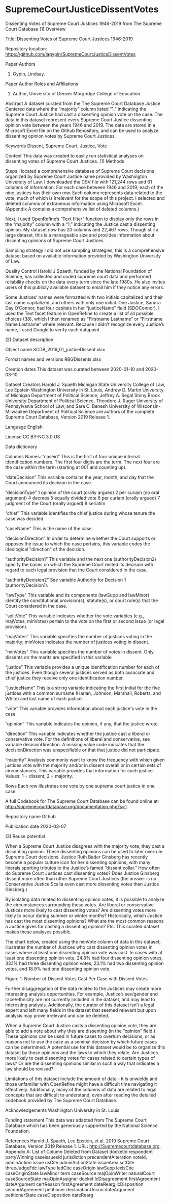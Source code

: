 # SupremeCourtJusticeDissentVotes
Dissenting Votes of Supreme Court Justices 1946-2019 from The Supreme Court Database
(1) Overview
 
Title: Dissenting Votes of Supreme Court Justices 1946-2019
 
Repository location:
https://github.com/lagypin/SupremeCourtJusticeDissentVotes

Paper Authors
1. Gypin, Lindsay.
 
Paper Author Roles and Affiliations
1. Author, University of Denver Morgridge College of Education.
 
Abstract
A dataset curated from the The Supreme Court Database Justice Centered data where the “majority” column listed “1,” indicating the Supreme Court Justice had cast a dissenting opinion vote on the case.  The data in this dataset represent every Supreme Court Justice dissenting opinion vote between the years 1946 and 2019.  The data are stored in a Microsoft Excel file on the Github Repository, and can be used to analyze dissenting opinion votes by Supreme Court Justices.  
 
Keywords
Dissent, Supreme Court, Justice, Vote

Context
This data was created to easily run statistical analyses on dissenting votes of Supreme Court Justices.
(1) Methods
 
Steps
I located a comprehensive database of Supreme Court decisions organized by Supreme Court Justice name provided by Washington University of Law. I downloaded the CSV file with 121,244 rows and 61 columns of information. For each case between 1946 and 2019, each of the nine justices has their own row. Each column represents data related to the vote, much of which is irrelevant for the scope of this project. I selected and deleted columns of extraneous information using Microsoft Excel. (Appendix A contains a comprehensive list of deleted columns.)  

Next, I used OpenRefine’s “Text filter” function to display only the rows in the “majority” column with a “1,” indicating the Justice cast a dissenting opinion. My dataset now has 20 columns and 22,467 rows. Though still a large dataset, this is a manageable size and provides information about dissenting opinions of Supreme Court Justices. 

Sampling strategy
I did not use sampling strategies, this is a comprehensive dataset based on available information provided by Washington University of Law.

Quality Control
Harold J Spaeth, funded by the National Foundation of Science, has collected and coded supreme court data and performed reliability checks on the data every term since the late 1980s. He also invites users of this publicly available dataset to email him if they notice any errors.  

Some Justices’ names were formatted with two initials capitalized and their last name capitalized, and others with only one initial. One Justice, Sandra Day O’Connor, had four capitals in her “justiceName” field (SDOConnor). I used the Text facet feature in OpenRefine to create a list of all possible choices (38), which I then renamed as “Firstname Lastname” or “Firstname Name Lastname” where relevant. Because I didn’t recognize every Justice’s name, I used Google to verify each datapoint. 

(2) Dataset description
 
Object name
SCDB_2019_01_justiceDissent.xlsx
 
Format names and versions
RBGDissents.xlsx
 
Creation dates
This dataset was curated between 2020-01-10 and 2020-03-10. 
 
Dataset Creators
Harold J. Spaeth Michigan State University College of Law, Lee Epstein Washington University in St. Louis, Andrew D. Martin University of Michigan Department of Political Science, Jeffrey A. Segal Stony Brook University Department of Political Science, Theodore J. Ruger University of Pennsylvania School of Law, and Sara C. Benesh University of Wisconsin-Milwaukee Department of Political Science are authors of the complete Supreme Court Database, Version 2019 Release 1. 
 
Language
English
 
License
CC BY-NC 3.0 US  

Data dictionary

Columns Names:
“caseid”
This is the first of four unique internal identification numbers. The first four digits are the term. The next four are the case within the term (starting at 001 and counting up).

“dateDecision”
This variable contains the year, month, and day that the Court announced its decision in the case.

“decisionType”
1	opinion of the court (orally argued)
2	per curiam (no oral argument)
4	decrees
5	equally divided vote
6	per curiam (orally argued)
7	judgment of the Court (orally argued)
8	seriatim

“chief”
This variable identifies the chief justice during whose tenure the case was decided.

“caseName”
This is the name of the case. 


“decisionDirection”
In order to determine whether the Court supports or opposes the issue to which the case pertains, this variable codes the ideological "direction" of the decision.

“authorityDecision1”
This variable and the next one (authorityDecision2) specify the bases on which the Supreme Court rested its decision with regard to each legal provision that the Court considered in the case.

“authorityDecision2”
See variable Authority for Decision 1 (authorityDecision1).

“lawType”
This variable and its components (lawSupp and lawMinor) identify the constitutional
provision(s), statute(s), or court rule(s) that the Court considered in the case.

“splitVote”
This variable indicates whether the vote variables (e.g., majVotes, minVotes) pertain to the vote on the first or second issue (or legal provision). 

“majVotes”
This variable specifies the number of justices voting in the majority; minVotes indicates the number of justices voting in dissent.

“minVotes”
This variable specifies the number of votes in dissent. Only dissents on the merits are specified in this variable

“justice”
This variable provides a unique identification number for each of the justices. Even though several justices served as both associate and chief justice they receive only one identification number.

“justiceName”
This is a string variable indicating the first initial for the five justices with a common surname (Harlan, Johnson, Marshall, Roberts, and White) and last name of each justice. 

“vote”
This variable provides information about each justice's vote in the case. 

“opinion”
This variable indicates the opinion, if any, that the justice wrote. 

“direction”
This variable indicates whether the justice cast a liberal or conservative vote. For the definitions of liberal and conservative, see variable decisionDirection. A missing value code indicates that the decisionDirection was unspecifiable or that that justice did not participate.

“majority”
Analysts commonly want to know the frequency with which given justices vote with the majority and/or in dissent overall or in certain sets of circumstances. This variable provides that information for each justice. Values: 1 = dissent; 2 = majority.

Rows
Each row illustrates one vote by one supreme court justice in one case.  

A full Codebook for The Supreme Court Database can be found online at: http://supremecourtdatabase.org/documentation.php?s=1

Repository name
Github
 
Publication date
2020-03-07
 
(3) Reuse potential

When a Supreme Court Justice disagrees with the majority vote, they cast a dissenting opinion.  These dissenting opinions can be used to later overrule Supreme Court decisions.  Justice Ruth Bader Ginsberg has recently become a popular culture icon for her dissenting opinions; with many liberals sporting tributes to the Justice’s famed “dissent collar.”  How often do Supreme Court Justices cast dissenting votes? Does Justice Ginsberg dissent more often than other Supreme Court Justices (the answer is no. Conservative Justice Scalia even cast more dissenting votes than Justice Ginsberg.) 

By isolating data related to dissenting opinion votes, it is possible to analyze the circumstances surrounding these votes.  Are liberal or conservative Justices more likely to cast dissenting votes?  Are dissenting votes more likely to occur during summer or winter months?  Historically, which Justice has cast the most dissenting opinions?  What are the most common reasons a Justice gives for casting a dissenting opinion? Etc. This curated dataset makes these analyses possible.

The chart below, created using the minVote column of data in this dataset, illustrates the number of Justices who cast dissenting opinion votes in cases where at least one dissenting opinion vote was cast.  In cases with at least one dissenting opinion vote, 24.8% had four dissenting opinion votes, 33.1% had three dissenting opinion votes, 23.1% had two dissenting opinion votes, and 18.9% had one dissenting opinion vote.  

Figure 1: Number of Dissent Votes Cast Per Case with Dissent Votes

Further disaggregation of the data related to the Justices may create more interesting analysis opportunities.  For example, Justice’s sex/gender and race/ethnicity are not currently included in the dataset, and may lead to interesting analysis.  Additionally, the curator of this dataset isn’t a legal expert and left many fields in the dataset that seemed relevant but upon analysis may prove irrelevant and can be deleted.  

When a Supreme Court Justice casts a dissenting opinion vote, they are able to add a note about why they are dissenting (in the “opinion” field.)  These opinions can be used in future cases to overturn decisions, or as reasons not to use the case as a seminal decision by which future cases can be determined.  A potential use for this dataset would be to organize this dataset by those opinions and the laws to which they relate.  Are Justices more likely to cast dissenting votes for cases related to certain types of laws?  Or are the dissenting opinions similar in such a way that indicates a law should be revised?  

Limitations of this dataset include the amount of data - it is unwieldy and those unfamiliar with OpenRefine might have a difficult time navigating it effectively.  Additionally, many of the columns of data are related to legal concepts that are difficult to understand, even after reading the detailed codebook provided by The Supreme Court Database.  
 
Acknowledgements
Washington University in St. Louis
 
Funding statement
This data was adapted from The Supreme Court Database which has been generously supported by the National Science Foundation.
 
References
Harold J. Spaeth, Lee Epstein, et al. 2019 Supreme Court Database, Version 2019 Release 1. URL: http://Supremecourtdatabase.org. 
Appendix A: List of Column Deleted from Dataset
docketid
respondent
partyWinning
caseissuesid
jurisdiction
precendentAlteration
voteid,
adminAction
issue
usCite
adminActionState
issueArea
sctCite
threeJudgeFdc
lawType
ledCite
caseOrigin
lawSupp
lexisCite
caseOriginState
lawMinor
term
caseSource
majOpinWriter
naturalCourt
caseSourceState
majOpinAssigner
docket 
lcDisagreement
firstAgreement
dateArgument
certReason
firstAgreement
dateRearg
lcDisposition
secondAgreement
petitioner
declarationUncon
dateArgument
petitionerState
caseDisposition
dateRearg

